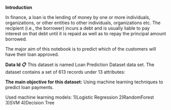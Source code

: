 **Introduction**

In finance, a loan is the lending of money by one or more individuals, organizations, or other entities to other individuals, organizations etc. The recipient (i.e., the borrower) incurs a debt and is usually liable to pay interest on that debt until it is repaid as well as to repay the principal amount borrowed.

The major aim of this notebook is to predict which of the customers will have their loan approved.


**Data Id 📋**
This dataset is named Loan Prediction Dataset data set. The dataset contains a set of 613 records under 13 attributes:





**The main objective for this dataset:**
Using machine learning techniques to predict loan payments.

Used machine learning models:
1)Logistic Regression
2)RandomForest
3)SVM
4)Decision Tree
